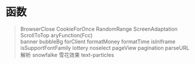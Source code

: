 # 函数
> BrowserClose
> CookieForOnce
> RandomRange
> ScreenAdaptation
> ScrollToTop
> aryFunction(Fcc)	
> banner
> bubbleBg
> forClient
> formatMoney
> formatTime
> isInIframe
> isSupportFontFamily
> lottery
> noselect
> pageView
> pagination
> parseURL    解析
> snowfalke   雪花效果
> text-particles
